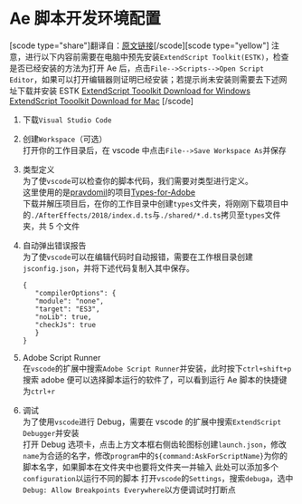 # Ae 脚本开发环境配置

[scode type="share"]翻译自：[原文链接](http://codeandmotion.com/extendscript/visual-studio-code-for-adobe-extendscript/)[/scode][scode type="yellow"]
注意，进行以下内容前需要在电脑中预先安装`ExtendScript Toolkit(ESTK)`，检查是否已经安装的方法为打开 Ae 后，点击`File-->Scripts-->Open Script Editor`，如果可以打开编辑器则证明已经安装；若提示尚未安装则需要去下述网址下载并安装 ESTK
[ExtendScript Tooolkit Download for Windows](http://prdl-download.adobe.com/ExtendScriptToolkit/85C17E5FC8B34A7B8483796F0367F97C/1509443329438/AdobeExtendScriptToolkit_4_LS22.exe)
[ExtendScript Tooolkit Download for Mac](https://www.youtube.com/redirect?v=suHCaob5-KE&redir_token=QUFFLUhqa0s5a2JOX3FPYWhvMm9FV2VpMVdNMFA5SFFXUXxBQ3Jtc0trSkEzQmhwZGwtUVRwQm9xUjlrMzkxamRiTXNUVUNpMmRmR3VVNjJHd0g3bGZQQnBuWWZXTG93RjhTVUxsU3NhOExOWWh3WXMxeVBfN1ZEZklCU3FtamZtNUU4eU9hV2h4dTJIRlFwOUdkZ0UtYy1Ybw%3D%3D&event=video_description&q=http%3A%2F%2Fprdl-download.adobe.com%2FExtendScriptToolkit%2F85C17E5FC8B34A7B8483796F0367F97C%2F1509443413689%2FAdobeExtendScriptToolkit_4_LS22.dmg)
[/scode]

1. 下载`Visual Studio Code`

2. 创建`Workspace`（可选）  
   打开你的工作目录后，在 vscode 中点击`File-->Save Workspace As`并保存

3. 类型定义  
   为了使`vscode`可以检查你的脚本代码，我们需要对类型进行定义。  
   这里使用的是[pravdomil](https://github.com/pravdomil)的项目[Types-for-Adobe](https://github.com/pravdomil/Types-for-Adobe)  
   下载并解压项目后，在你的工作目录中创建`types`文件夹，将刚刚下载项目中的`./AfterEffects/2018/index.d.ts`与`./shared/*.d.ts`拷贝至`types`文件夹，共 5 个文件

4. 自动弹出错误报告  
    为了使`vscode`可以在编辑代码时自动报错，需要在工作根目录创建`jsconfig.json`，并将下述代码复制入其中保存。

   ```
   {
      "compilerOptions": {
      "module": "none",
      "target": "ES3",
      "noLib": true,
      "checkJs": true
      }
   }
   ```

5. Adobe Script Runner  
   在`vscode`的扩展中搜索`Adobe Script Runner`并安装，此时按下`ctrl+shift+p`搜索 adobe 便可以选择脚本运行的软件了，可以看到运行 Ae 脚本的快捷键为`ctrl+r`

6. 调试  
   为了使用`vscode`进行 Debug，需要在 vscode 的扩展中搜索`ExtendScript Debugger`并安装  
   打开 Debug 选项卡，点击上方文本框右侧齿轮图标创建`launch.json`，修改`name`为合适的名字，修改`program`中的`${command:AskForScriptName}`为你的脚本名字，如果脚本在文件夹中也要将文件夹一并输入
   此处可以添加多个`configuration`以运行不同的脚本
   打开`vscode`的`Settings`，搜索`debuga`，选中`Debug: Allow Breakpoints Everywhere`以方便调试时打断点
